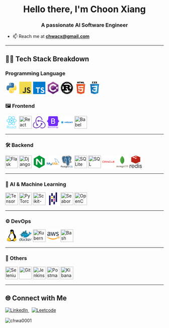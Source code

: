 <h1 align="center">Hello there, I'm Choon Xiang</h1>
<h3 align="center">A passionate AI Software Engineer</h3>

- 📫 Reach me at **chwacx@gmail.com**

---

## 🧑‍💻 Tech Stack Breakdown

### Programming Language

<div>
  <img src="https://raw.githubusercontent.com/devicons/devicon/master/icons/python/python-original.svg" title="Python" width="40" height="40"/>
  <img src="https://raw.githubusercontent.com/devicons/devicon/master/icons/javascript/javascript-original.svg" title="JavaScript" width="40" height="40"/>
  <img src="https://raw.githubusercontent.com/devicons/devicon/master/icons/typescript/typescript-original.svg" title="TypeScript" width="40" height="40"/>
  <img src="https://raw.githubusercontent.com/devicons/devicon/master/icons/csharp/csharp-original.svg" title="C#" width="40" height="40"/>
  <img src="https://raw.githubusercontent.com/devicons/devicon/master/icons/rust/rust-plain.svg" title="Rust" width="40" height="40"/>
  <img src="https://raw.githubusercontent.com/devicons/devicon/master/icons/html5/html5-original-wordmark.svg" title="HTML5" width="40" height="40"/>
  <img src="https://raw.githubusercontent.com/devicons/devicon/master/icons/css3/css3-original-wordmark.svg" title="CSS3" width="40" height="40"/>
</div>

### 🖼️ Frontend
<div>
  <img src="https://raw.githubusercontent.com/devicons/devicon/master/icons/react/react-original-wordmark.svg" title="React" width="40" height="40"/>
  <img src="https://reactnative.dev/img/header_logo.svg" title="React Native" width="40" height="40"/>
  <img src="https://raw.githubusercontent.com/devicons/devicon/master/icons/redux/redux-original.svg" title="Redux" width="40" height="40"/>
  <img src="https://raw.githubusercontent.com/devicons/devicon/master/icons/bootstrap/bootstrap-plain-wordmark.svg" title="Bootstrap" width="40" height="40"/>
  <img src="https://raw.githubusercontent.com/devicons/devicon/d00d0969292a6569d45b06d3f350f463a0107b0d/icons/webpack/webpack-original-wordmark.svg" title="Webpack" width="40" height="40"/>
  <img src="https://www.vectorlogo.zone/logos/babeljs/babeljs-icon.svg" title="Babel" width="40" height="40"/>
</div>

---

### 🛠️ Backend
<div>
  <img src="https://raw.githubusercontent.com/pheralb/svgl/refs/heads/main/static/library/fastapi.svg" title="Flask" width="40" height="40"/>
  <img src="https://cdn.worldvectorlogo.com/logos/django.svg" title="Django" width="40" height="40"/>
  <img src="https://raw.githubusercontent.com/devicons/devicon/master/icons/nginx/nginx-original.svg" title="NGINX" width="40" height="40"/>
  <img src="https://raw.githubusercontent.com/devicons/devicon/master/icons/mysql/mysql-original-wordmark.svg" title="MySQL" width="40" height="40"/>
  <img src="https://raw.githubusercontent.com/devicons/devicon/master/icons/postgresql/postgresql-original-wordmark.svg" title="PostgreSQL" width="40" height="40"/>
  <img src="https://www.vectorlogo.zone/logos/sqlite/sqlite-icon.svg" title="SQLite" width="40" height="40"/>
  <img src="https://www.svgrepo.com/show/303229/microsoft-sql-server-logo.svg" title="SQL Server" width="40" height="40"/>
  <img src="https://raw.githubusercontent.com/devicons/devicon/master/icons/oracle/oracle-original.svg" title="Oracle" width="40" height="40"/>
  <img src="https://raw.githubusercontent.com/devicons/devicon/master/icons/mongodb/mongodb-original-wordmark.svg" title="MongoDB" width="40" height="40"/>
  <img src="https://raw.githubusercontent.com/devicons/devicon/master/icons/redis/redis-original-wordmark.svg" title="Redis" width="40" height="40"/>
</div>

---

### 🤖 AI & Machine Learning
<div>
  <img src="https://www.vectorlogo.zone/logos/tensorflow/tensorflow-icon.svg" title="TensorFlow" width="40" height="40"/>
  <img src="https://www.vectorlogo.zone/logos/pytorch/pytorch-icon.svg" title="PyTorch" width="40" height="40"/>
  <img src="https://upload.wikimedia.org/wikipedia/commons/0/05/Scikit_learn_logo_small.svg" title="Scikit-learn" width="40" height="40"/>
  <img src="https://raw.githubusercontent.com/devicons/devicon/2ae2a900d2f041da66e950e4d48052658d850630/icons/pandas/pandas-original.svg" title="Pandas" width="40" height="40"/>
  <img src="https://seaborn.pydata.org/_images/logo-mark-lightbg.svg" title="Seaborn" width="40" height="40"/>
  <img src="https://www.vectorlogo.zone/logos/opencv/opencv-icon.svg" title="OpenCV" width="40" height="40"/>
</div>

---

### ⚙️ DevOps
<div>
  <img src="https://raw.githubusercontent.com/devicons/devicon/master/icons/linux/linux-original.svg" title="Linux" width="40" height="40"/>
  <img src="https://raw.githubusercontent.com/devicons/devicon/master/icons/docker/docker-original-wordmark.svg" title="Docker" width="40" height="40"/>
  <img src="https://www.vectorlogo.zone/logos/kubernetes/kubernetes-icon.svg" title="Kubernetes" width="40" height="40"/>
  <img src="https://raw.githubusercontent.com/devicons/devicon/master/icons/amazonwebservices/amazonwebservices-original-wordmark.svg" title="AWS" width="40" height="40"/>
  <img src="https://www.vectorlogo.zone/logos/gnu_bash/gnu_bash-icon.svg" title="Bash" width="40" height="40"/>
</div>

---

### 🔧 Others
<div>
  <img src="https://raw.githubusercontent.com/detain/svg-logos/780f25886640cef088af994181646db2f6b1a3f8/svg/selenium-logo.svg" title="Selenium" width="40" height="40"/>
  <img src="https://www.vectorlogo.zone/logos/git-scm/git-scm-icon.svg" title="Git" width="40" height="40"/>
  <img src="https://www.vectorlogo.zone/logos/jenkins/jenkins-icon.svg" title="Jenkins" width="40" height="40"/>
  <img src="https://www.vectorlogo.zone/logos/getpostman/getpostman-icon.svg" title="Postman" width="40" height="40"/>
  <img src="https://www.vectorlogo.zone/logos/elasticco_kibana/elasticco_kibana-icon.svg" title="Kibana" width="40" height="40"/>
</div>

---
## 🌐 Connect with Me
<p align="left">
  <a href="https://linkedin.com/in/chwa0001" target="_blank">
    <img src="https://raw.githubusercontent.com/rahuldkjain/github-profile-readme-generator/master/src/images/icons/Social/linked-in-alt.svg" alt="LinkedIn" width="24" height="24"/>
  </a>
  &nbsp;
  <a href="https://www.leetcode.com/chwacx" target="_blank">
    <img src="https://raw.githubusercontent.com/rahuldkjain/github-profile-readme-generator/master/src/images/icons/Social/leet-code.svg" alt="Leetcode" width="24" height="24"/>
  </a>
</p>

<p><img align="center" src="https://github-readme-stats.vercel.app/api/top-langs?username=chwa0001&show_icons=true&locale=en&layout=compact" alt="chwa0001" /></p>
